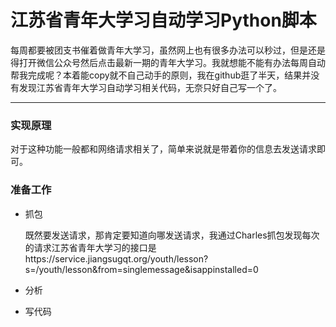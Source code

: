# 江苏省青年大学习自动学习Python脚本

每周都要被团支书催着做青年大学习，虽然网上也有很多办法可以秒过，但是还是得打开微信公众号然后点击最新一期的青年大学习。我就想能不能有办法每周自动帮我完成呢？本着能copy就不自己动手的原则，我在github逛了半天，结果并没有发现江苏省青年大学习自动学习相关代码，无奈只好自己写一个了。

---

### 实现原理

对于这种功能一般都和网络请求相关了，简单来说就是带着你的信息去发送请求即可。

### 准备工作

+ 抓包

  既然要发送请求，那肯定要知道向哪发送请求，我通过Charles抓包发现每次的请求江苏省青年大学习的接口是https://service.jiangsugqt.org/youth/lesson?s=/youth/lesson&from=singlemessage&isappinstalled=0

+ 分析

+ 写代码


